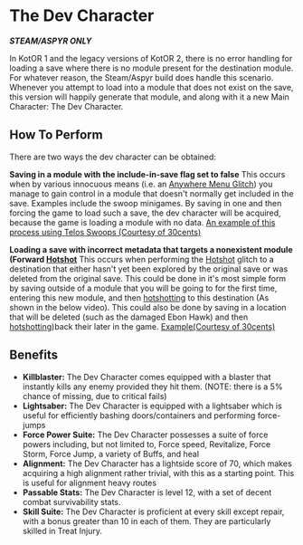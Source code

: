 # The Dev Character


***STEAM/ASPYR ONLY***

In KotOR 1 and the legacy versions of KotOR 2, there is no error handling for loading a save where there is no module present for the destination module. For whatever reason, the Steam/Aspyr build does handle this scenario. Whenever you attempt to load into a module that does not exist on the save, this version will happily generate that module, and along with it a new Main Character: The Dev Character.

## How To Perform
There are two ways the dev character can be obtained:

**Saving in a module with the include-in-save flag set to false**
This occurs when by various innocuous means (i.e. an [Anywhere Menu Glitch](../Major%20Glitches/Anywhere%20Menu%20Glitch)) you manage to gain control in a module that doesn't normally get included in the save. Examples include the swoop minigames. By saving in one and then forcing the game to load such a save, the dev character will be acquired, because the game is loading a module with no data.
[An example of this process using Telos Swoops (Courtesy of 30cents)](https://www.youtube.com/watch?v=raw-Y2hrWIE)

**Loading a save with incorrect metadata that targets a nonexistent module (Forward [Hotshot](../Major%20Glitches/Hotshot)**
This occurs when performing the [Hotshot](../Major%20Glitches/Hotshot) glitch to a destination that either hasn't yet been explored by the original save or was deleted from the original save. This could be done in it's most simple form by saving outside of a module that you will be going to for the first time, entering this new module, and then [hotshotting](../Major%20Glitches/Hotshot) to this destination (As shown in the below video). This could also be done by saving in a location that will be deleted (such as the damaged Ebon Hawk) and then [hotshotting](../Major%20Glitches/Hotshot))back their later in the game.
[Example(Courtesy of 30cents)](https://www.youtube.com/watch?v=TkfQiiSWClE&feature=emb_imp_woyt)

## Benefits
- **Killblaster:** The Dev Character comes equipped with a blaster that instantly kills any enemy provided they hit them. (NOTE: there is a 5% chance of missing, due to critical fails)
- **Lightsaber:** The Dev Character is equipped with a lightsaber which is useful for efficiently bashing doors/containers and performing force-jumps
- **Force Power Suite:** The Dev Character possesses a suite of force powers including, but not limited to, Force speed, Revitalize, Force Storm, Force Jump, a variety of Buffs, and heal
- **Alignment:** The Dev Character has a lightside score of 70, which makes acquiring a high alignment rather trivial, with this as a starting point. This is useful for alignment heavy routes
- **Passable Stats:** The Dev Character is level 12, with a set of decent combat survivability stats.
- **Skill Suite:** The Dev Character is proficient at every skill except repair, with a bonus greater than 10 in each of them. They are particularly skilled in Treat Injury.
